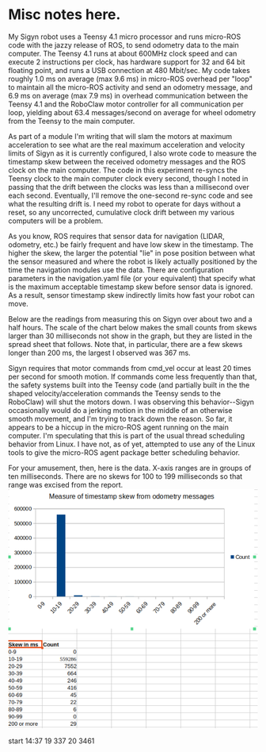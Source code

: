 # Misc notes here.
My Sigyn robot uses a Teensy 4.1 micro processor and runs micro-ROS code with the jazzy release of ROS, to send odometry data to the main computer. The Teensy 4.1 runs at about 600MHz clock speed and can execute 2 instructions per clock, has hardware support for 32 and 64 bit floating point, and runs a USB connection at 480 Mbit/sec. My code takes roughly 1.0 ms on average (max 9.6 ms) in micro-ROS overhead per "loop" to maintain all the micro-ROS activity and send an odometry message, and 6.9 ms on average (max 7.9 ms) in overhead communication between the Teensy 4.1 and the RoboClaw  motor controller for all communication per loop, yielding about 63.4 messages/second on average for wheel odometry from the Teensy to the main computer.

As part of a module I'm writing that will slam the motors at maximum acceleration to see what are the real maximum acceleration and velocity limits of Sigyn as it is currently configured, I also wrote code to measure the timestamp skew between the received odometry messages and the ROS clock on the main computer. The code in this experiment re-syncs the Teensy clock to the main computer clock every  second, though I noted in passing that the drift between the clocks was less than a millisecond over each second. Eventually, I'll remove the one-second re-sync code and see what the resulting drift is. I need my robot to operate for days without a reset, so any uncorrected, cumulative clock drift between my various computers will be a problem.

As you know, ROS requires that sensor data for navigation (LIDAR, odometry, etc.) be fairly frequent and have low skew in the timestamp. The higher the skew, the larger the potential "lie" in pose position between what the sensor measured and where the robot is likely actually positioned by the time the navigation modules use the data. There are configuration parameters in the navigation.yaml file (or your equivalent) that specify what is the maximum acceptable timestamp skew before sensor data is ignored. As a result, sensor timestamp skew indirectly limits how fast your robot can move.

Below are the readings from measuring this on Sigyn over about two and a half hours. The scale of the chart below makes the small counts from skews larger than 30 milliseconds not show in the graph, but they are listed in the spread sheet that follows. Note that, in particular, there are a few skews longer than 200 ms, the largest I observed was 367 ms.

Sigyn requires that motor commands from cmd_vel occur at least 20 times per second for smooth motion. If commands come less frequently than that, the safety systems built into the Teensy code (and partially built in the the shaped velocity/acceleration commands the Teensy sends to the RoboClaw) will shut the motors down. I was observing this behavior--Sigyn occasionally would do a jerking motion in the middle of an otherwise smooth movement, and I'm trying to track down the reason. So far, it appears to be a hiccup in the micro-ROS agent running on the main computer. I'm speculating that this is part of the usual thread scheduling behavior from Linux. I have not, as of yet, attempted to use any of the Linux tools to give the micro-ROS agent package better scheduling behavior.

For your amusement, then, here is the data. X-axis ranges are in groups of ten milliseconds. There are no skews for 100 to 199 milliseconds so that range was excised from the report.
![alt text](<Odometry Skew Report from 2024-11-06 13-31-36.png>)

start 14:37
19 337
20 3461
